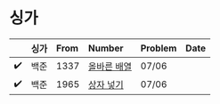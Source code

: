 # 싱가

||싱가|From|Number|Problem|Date|
|---|:---:|:---|:---|:---|:---|
|✔️|백준|1337|[올바른 배열](https://www.acmicpc.net/problem/1337)|07/06|
|✔️|백준|1965|[상자 넣기](https://www.acmicpc.net/problem/1965)|07/06|
